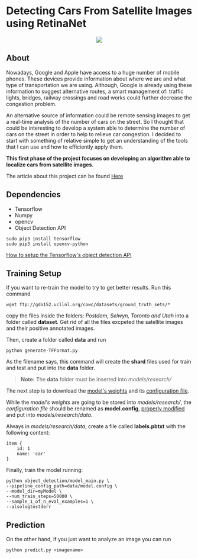 # Detecting Cars From Satellite Images using RetinaNet
<p align="center">
  <img width="auto" height="auto" src="https://github.com/R-Stefano/Remote-Sensing-Analysis/blob/master/result.png">
</p>

## About

Nowadays, Google and Apple have access to a huge number of mobile phones. These devices provide information about where we are and what type of transportation we are using. Although, Google is already using these information to suggest alternative routes, a smart management of: traffic lights, bridges, railway crossings and road works could further decrease the congestion problem. 

An alternative source of information could be remote sensing images to get a real-time analysis of the number of cars on the street. 
So I thought that could be interesting to develop a system able to determine the number of cars on the street in order to help to relieve car congestion. I decided to start with something of relative simple to get an understanding of the tools that I can use and how to efficiently apply them. 

**This first phase of the project focuses on developing an algorithm able to localize cars from satellite images.**

The article about this project can be found [Here](http://demiledge.com/artificialIntelligence/carDetection.php)

## Dependencies
* Tensorflow
* Numpy
* opencv
* Object Detection API

```
sudo pip3 install tensorflow 
sudo pip3 install opencv-python
```

[How to setup the Tensorflow's object detection API](https://github.com/tensorflow/models/blob/master/research/object_detection/g3doc/installation.md)

## Training Setup
If you want to re-train the model to try to get better results. Run this command
```
wget ftp://gdo152.ucllnl.org/cowc/datasets/ground_truth_sets/*
```
copy the files inside the folders: *Postdam, Selwyn, Toronto and Utah* into a folder called **dataset**. Get rid of all the files excpeted the satellite images and their positive annotated images.

Then, create a folder called **data** and run 
```
python generate-TFFormat.py
```
As the filename says, this command will create the **shard** files used for train and test and put into the **data** folder.

> **Note:** The **data** folder must be inserted into *models/research/*

The next step is to download the [model's weights](https://github.com/tensorflow/models/blob/master/research/object_detection/g3doc/detection_model_zoo.md#coco-trained-models) and its [configuration file](https://github.com/tensorflow/models/tree/master/research/object_detection/samples/configs).

While the *model's weights* are going to be stored into *models/research/*, the *configuration file* should be renamed as **model.config**, [properly modified](https://github.com/tensorflow/models/blob/master/research/object_detection/g3doc/configuring_jobs.md) and put into *models/research/data*.

Always in *models/research/data*, create a file called **labels.pbtxt** with the following content:
```
item {
	id: 1
	name: 'car'
}
```

Finally, train the model running:
```
python object_detection/model_main.py \
--pipeline_config_path=data/model.config \
--model_dir=myModel \
--num_train_steps=50000 \
--sample_1_of_n_eval_examples=1 \
--alsologtostderr
```
## Prediction
On the other hand, if you just want to analyze an image you can run
```
python predict.py <imagename>
```
